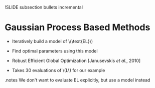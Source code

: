 !SLIDE subsection bullets incremental

# Gaussian Process Based Methods

* Iteratively build a model of \\(\text{EL}\\)

* Find optimal parameters using this model

* Robust Efficient Global Optimization [Janusevskis _et al._, 2010]

* Takes 30 evaluations of \\(L\\) for our example

.notes We don't want to evaluate EL explicitly, but use a model instead
